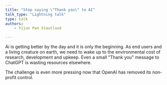 ```yaml
---
title: "Stop saying \"Thank you\" to AI"
talk_type: "Lightning talk"
type: talk
authors:
    - Yijun Pan Stautland

---
```

Ai is getting better by the day and it is only the beginning. As end users and a living creature on earth, we need to wake up to the environmental cost of research, development and upkeep. Even a small "Thank you" message to ChatGPT is wasting resources elsewhere.

The challenge is even more pressing now that OpenAI has removed its non-profit control.
